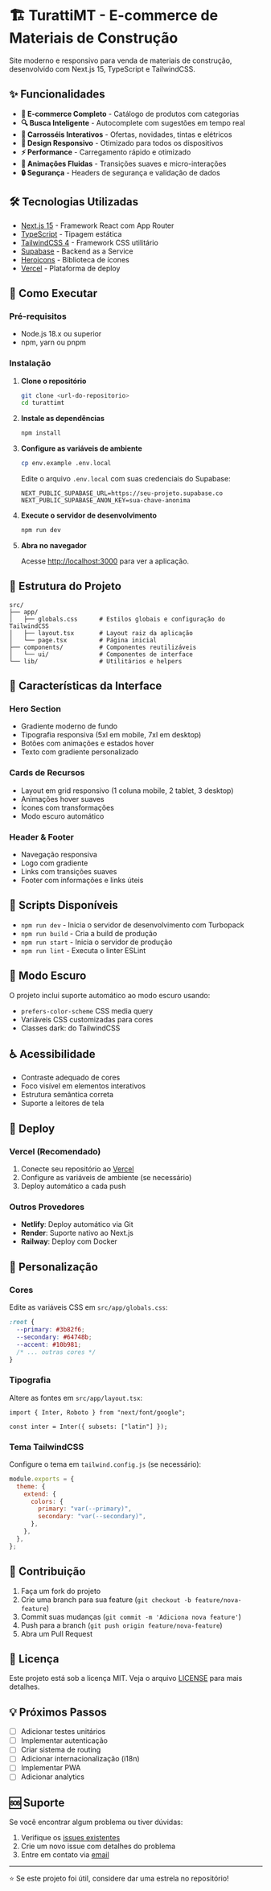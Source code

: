 # 🏗️ TurattiMT - E-commerce de Materiais de Construção

Site moderno e responsivo para venda de materiais de construção, desenvolvido com Next.js 15, TypeScript e TailwindCSS.

## ✨ Funcionalidades

- **🛒 E-commerce Completo** - Catálogo de produtos com categorias
- **🔍 Busca Inteligente** - Autocomplete com sugestões em tempo real
- **🎠 Carrosséis Interativos** - Ofertas, novidades, tintas e elétricos
- **📱 Design Responsivo** - Otimizado para todos os dispositivos
- **⚡ Performance** - Carregamento rápido e otimizado
- **🎨 Animações Fluidas** - Transições suaves e micro-interações
- **🔒 Segurança** - Headers de segurança e validação de dados

## 🛠️ Tecnologias Utilizadas

- [Next.js 15](https://nextjs.org/) - Framework React com App Router
- [TypeScript](https://www.typescriptlang.org/) - Tipagem estática
- [TailwindCSS 4](https://tailwindcss.com/) - Framework CSS utilitário
- [Supabase](https://supabase.com/) - Backend as a Service
- [Heroicons](https://heroicons.com/) - Biblioteca de ícones
- [Vercel](https://vercel.com/) - Plataforma de deploy

## 🚀 Como Executar

### Pré-requisitos

- Node.js 18.x ou superior
- npm, yarn ou pnpm

### Instalação

1. **Clone o repositório**

   ```bash
   git clone <url-do-repositorio>
   cd turattimt
   ```

2. **Instale as dependências**

   ```bash
   npm install
   ```

3. **Configure as variáveis de ambiente**

   ```bash
   cp env.example .env.local
   ```

   Edite o arquivo `.env.local` com suas credenciais do Supabase:

   ```env
   NEXT_PUBLIC_SUPABASE_URL=https://seu-projeto.supabase.co
   NEXT_PUBLIC_SUPABASE_ANON_KEY=sua-chave-anonima
   ```

4. **Execute o servidor de desenvolvimento**

   ```bash
   npm run dev
   ```

5. **Abra no navegador**

   Acesse [http://localhost:3000](http://localhost:3000) para ver a aplicação.

## 📁 Estrutura do Projeto

```
src/
├── app/
│   ├── globals.css      # Estilos globais e configuração do TailwindCSS
│   ├── layout.tsx       # Layout raiz da aplicação
│   └── page.tsx         # Página inicial
├── components/          # Componentes reutilizáveis
│   └── ui/              # Componentes de interface
└── lib/                 # Utilitários e helpers
```

## 🎨 Características da Interface

### Hero Section

- Gradiente moderno de fundo
- Tipografia responsiva (5xl em mobile, 7xl em desktop)
- Botões com animações e estados hover
- Texto com gradiente personalizado

### Cards de Recursos

- Layout em grid responsivo (1 coluna mobile, 2 tablet, 3 desktop)
- Animações hover suaves
- Ícones com transformações
- Modo escuro automático

### Header & Footer

- Navegação responsiva
- Logo com gradiente
- Links com transições suaves
- Footer com informações e links úteis

## 🔧 Scripts Disponíveis

- `npm run dev` - Inicia o servidor de desenvolvimento com Turbopack
- `npm run build` - Cria a build de produção
- `npm run start` - Inicia o servidor de produção
- `npm run lint` - Executa o linter ESLint

## 🌙 Modo Escuro

O projeto inclui suporte automático ao modo escuro usando:

- `prefers-color-scheme` CSS media query
- Variáveis CSS customizadas para cores
- Classes dark: do TailwindCSS

## ♿ Acessibilidade

- Contraste adequado de cores
- Foco visível em elementos interativos
- Estrutura semântica correta
- Suporte a leitores de tela

## 🚀 Deploy

### Vercel (Recomendado)

1. Conecte seu repositório ao [Vercel](https://vercel.com)
2. Configure as variáveis de ambiente (se necessário)
3. Deploy automático a cada push

### Outros Provedores

- **Netlify**: Deploy automático via Git
- **Render**: Suporte nativo ao Next.js
- **Railway**: Deploy com Docker

## 📝 Personalização

### Cores

Edite as variáveis CSS em `src/app/globals.css`:

```css
:root {
  --primary: #3b82f6;
  --secondary: #64748b;
  --accent: #10b981;
  /* ... outras cores */
}
```

### Tipografia

Altere as fontes em `src/app/layout.tsx`:

```tsx
import { Inter, Roboto } from "next/font/google";

const inter = Inter({ subsets: ["latin"] });
```

### Tema TailwindCSS

Configure o tema em `tailwind.config.js` (se necessário):

```js
module.exports = {
  theme: {
    extend: {
      colors: {
        primary: "var(--primary)",
        secondary: "var(--secondary)",
      },
    },
  },
};
```

## 🤝 Contribuição

1. Faça um fork do projeto
2. Crie uma branch para sua feature (`git checkout -b feature/nova-feature`)
3. Commit suas mudanças (`git commit -m 'Adiciona nova feature'`)
4. Push para a branch (`git push origin feature/nova-feature`)
5. Abra um Pull Request

## 📄 Licença

Este projeto está sob a licença MIT. Veja o arquivo [LICENSE](LICENSE) para mais detalhes.

## 💡 Próximos Passos

- [ ] Adicionar testes unitários
- [ ] Implementar autenticação
- [ ] Criar sistema de routing
- [ ] Adicionar internacionalização (i18n)
- [ ] Implementar PWA
- [ ] Adicionar analytics

## 🆘 Suporte

Se você encontrar algum problema ou tiver dúvidas:

1. Verifique os [issues existentes](https://github.com/seu-usuario/seu-repo/issues)
2. Crie um novo issue com detalhes do problema
3. Entre em contato via [email](mailto:seu-email@example.com)

---

⭐ Se este projeto foi útil, considere dar uma estrela no repositório!
